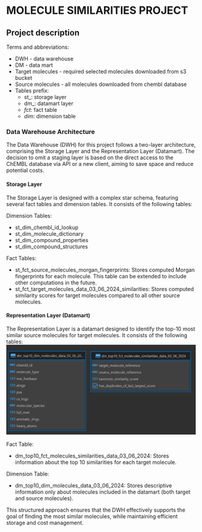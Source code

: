 # MOLECULE SIMILARITIES PROJECT

## Project description

Terms and abbreviations:
* DWH - data warehouse
* DM - data mart
* Target molecules - required selected molecules downloaded from s3 bucket
* Source molecules - all molecules downloaded from chembl database
* Tables prefix:
   - st_: storage layer
   - dm_: datamart layer
   - _fct_: fact table
   - _dim_: dimension table


### Data Warehouse Architecture
The Data Warehouse (DWH) for this project follows a two-layer architecture, comprising the Storage Layer and the Representation Layer (Datamart). 
The decision to omit a staging layer is based on the direct access to the ChEMBL database via API or a new client, aiming to save space and reduce potential costs.

#### Storage Layer
The Storage Layer is designed with a complex star schema, featuring several fact tables and dimension tables. 
It consists of the following tables:

Dimension Tables:
- st_dim_chembl_id_lookup
- st_dim_molecule_dictionary
- st_dim_compound_properties
- st_dim_compound_structures

Fact Tables:
- st_fct_source_molecules_morgan_fingerprints: Stores computed Morgan fingerprints for each molecule. This table can be extended to include other computations in the future.
- st_fct_target_molecules_data_03_06_2024_similarities: Stores computed similarity scores for target molecules compared to all other source molecules.


#### Representation Layer (Datamart)
The Representation Layer is a datamart designed to identify the top-10 most similar source molecules for target molecules. 
It consists of the following tables:
![datamart_tables](https://github.com/Natalia-QA1/quantori-final-project/blob/main/assets/datamart_tables_erd.PNG)

Fact Table:
- dm_top10_fct_molecules_similarities_data_03_06_2024: Stores information about the top 10 similarities for each target molecule.

Dimension Table:
- dm_top10_dim_molecules_data_03_06_2024: Stores descriptive information only about molecules included in the datamart (both target and source molecules).

This structured approach ensures that the DWH effectively supports the goal of finding the most similar molecules, while maintaining efficient storage and cost management.
